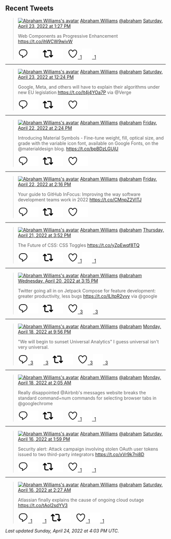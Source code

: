 ## Recent Tweets

> [![Abraham Williams's avatar](https://pbs.twimg.com/profile_images/897079141719195648/_mvh-QJH_mini.jpg)](https://twitter.com/abraham) [Abraham Williams](https://twitter.com/abraham) [@abraham](https://twitter.com/abraham) [Saturday, April 23, 2022 at 1:27 PM](https://twitter.com/abraham/status/1517857684552310784)
>
> Web Components as Progressive Enhancement https://t.co/ihWCW9wivW
>
> [![Reply](./images/reply_light.svg#gh-light-mode-only "Reply")](https://twitter.com/intent/tweet?in_reply_to=1517857684552310784#gh-light-mode-only)[![Reply](./images/reply.svg#gh-dark-mode-only "Reply")](https://twitter.com/intent/tweet?in_reply_to=1517857684552310784#gh-dark-mode-only)&emsp;[![Retweet](./images/retweet_light.svg#gh-light-mode-only "Retweet")](https://twitter.com/intent/retweet?tweet_id=1517857684552310784#gh-light-mode-only)[![Retweet](./images/retweet.svg#gh-dark-mode-only "Retweet")](https://twitter.com/intent/retweet?tweet_id=1517857684552310784#gh-dark-mode-only)&emsp;[![Like](./images/like_light.svg#gh-light-mode-only "Like")&ensp;1](https://twitter.com/intent/favorite?tweet_id=1517857684552310784#gh-light-mode-only)[![Like](./images/like.svg#gh-dark-mode-only "Like")&ensp;1](https://twitter.com/intent/favorite?tweet_id=1517857684552310784#gh-dark-mode-only)


---

> [![Abraham Williams's avatar](https://pbs.twimg.com/profile_images/897079141719195648/_mvh-QJH_mini.jpg)](https://twitter.com/abraham) [Abraham Williams](https://twitter.com/abraham) [@abraham](https://twitter.com/abraham) [Saturday, April 23, 2022 at 12:24 PM](https://twitter.com/abraham/status/1517841821782716417)
>
> Google, Meta, and others will have to explain their algorithms under new EU legislation  https://t.co/lt4j4YOa7P via @Verge
>
> [![Reply](./images/reply_light.svg#gh-light-mode-only "Reply")](https://twitter.com/intent/tweet?in_reply_to=1517841821782716417#gh-light-mode-only)[![Reply](./images/reply.svg#gh-dark-mode-only "Reply")](https://twitter.com/intent/tweet?in_reply_to=1517841821782716417#gh-dark-mode-only)&emsp;[![Retweet](./images/retweet_light.svg#gh-light-mode-only "Retweet")](https://twitter.com/intent/retweet?tweet_id=1517841821782716417#gh-light-mode-only)[![Retweet](./images/retweet.svg#gh-dark-mode-only "Retweet")](https://twitter.com/intent/retweet?tweet_id=1517841821782716417#gh-dark-mode-only)&emsp;[![Like](./images/like_light.svg#gh-light-mode-only "Like")](https://twitter.com/intent/favorite?tweet_id=1517841821782716417#gh-light-mode-only)[![Like](./images/like.svg#gh-dark-mode-only "Like")](https://twitter.com/intent/favorite?tweet_id=1517841821782716417#gh-dark-mode-only)


---

> [![Abraham Williams's avatar](https://pbs.twimg.com/profile_images/897079141719195648/_mvh-QJH_mini.jpg)](https://twitter.com/abraham) [Abraham Williams](https://twitter.com/abraham) [@abraham](https://twitter.com/abraham) [Friday, April 22, 2022 at 2:24 PM](https://twitter.com/abraham/status/1517509645962825731)
>
> Introducing Material Symbols - Fine-tune weight, fill, optical size, and grade with the variable icon font, available on Google Fonts, on the @materialdesign blog. https://t.co/bpBDzLGUjU
>
> [![Reply](./images/reply_light.svg#gh-light-mode-only "Reply")](https://twitter.com/intent/tweet?in_reply_to=1517509645962825731#gh-light-mode-only)[![Reply](./images/reply.svg#gh-dark-mode-only "Reply")](https://twitter.com/intent/tweet?in_reply_to=1517509645962825731#gh-dark-mode-only)&emsp;[![Retweet](./images/retweet_light.svg#gh-light-mode-only "Retweet")](https://twitter.com/intent/retweet?tweet_id=1517509645962825731#gh-light-mode-only)[![Retweet](./images/retweet.svg#gh-dark-mode-only "Retweet")](https://twitter.com/intent/retweet?tweet_id=1517509645962825731#gh-dark-mode-only)&emsp;[![Like](./images/like_light.svg#gh-light-mode-only "Like")](https://twitter.com/intent/favorite?tweet_id=1517509645962825731#gh-light-mode-only)[![Like](./images/like.svg#gh-dark-mode-only "Like")](https://twitter.com/intent/favorite?tweet_id=1517509645962825731#gh-dark-mode-only)


---

> [![Abraham Williams's avatar](https://pbs.twimg.com/profile_images/897079141719195648/_mvh-QJH_mini.jpg)](https://twitter.com/abraham) [Abraham Williams](https://twitter.com/abraham) [@abraham](https://twitter.com/abraham) [Friday, April 22, 2022 at 2:16 PM](https://twitter.com/abraham/status/1517507552266932225)
>
> Your guide to GitHub InFocus: Improving the way software development teams work in 2022 https://t.co/CMnpZ2VITJ
>
> [![Reply](./images/reply_light.svg#gh-light-mode-only "Reply")](https://twitter.com/intent/tweet?in_reply_to=1517507552266932225#gh-light-mode-only)[![Reply](./images/reply.svg#gh-dark-mode-only "Reply")](https://twitter.com/intent/tweet?in_reply_to=1517507552266932225#gh-dark-mode-only)&emsp;[![Retweet](./images/retweet_light.svg#gh-light-mode-only "Retweet")](https://twitter.com/intent/retweet?tweet_id=1517507552266932225#gh-light-mode-only)[![Retweet](./images/retweet.svg#gh-dark-mode-only "Retweet")](https://twitter.com/intent/retweet?tweet_id=1517507552266932225#gh-dark-mode-only)&emsp;[![Like](./images/like_light.svg#gh-light-mode-only "Like")](https://twitter.com/intent/favorite?tweet_id=1517507552266932225#gh-light-mode-only)[![Like](./images/like.svg#gh-dark-mode-only "Like")](https://twitter.com/intent/favorite?tweet_id=1517507552266932225#gh-dark-mode-only)


---

> [![Abraham Williams's avatar](https://pbs.twimg.com/profile_images/897079141719195648/_mvh-QJH_mini.jpg)](https://twitter.com/abraham) [Abraham Williams](https://twitter.com/abraham) [@abraham](https://twitter.com/abraham) [Thursday, April 21, 2022 at 3:52 PM](https://twitter.com/abraham/status/1517169388532776960)
>
> The Future of CSS: CSS Toggles https://t.co/yZpEwqf8TQ
>
> [![Reply](./images/reply_light.svg#gh-light-mode-only "Reply")](https://twitter.com/intent/tweet?in_reply_to=1517169388532776960#gh-light-mode-only)[![Reply](./images/reply.svg#gh-dark-mode-only "Reply")](https://twitter.com/intent/tweet?in_reply_to=1517169388532776960#gh-dark-mode-only)&emsp;[![Retweet](./images/retweet_light.svg#gh-light-mode-only "Retweet")](https://twitter.com/intent/retweet?tweet_id=1517169388532776960#gh-light-mode-only)[![Retweet](./images/retweet.svg#gh-dark-mode-only "Retweet")](https://twitter.com/intent/retweet?tweet_id=1517169388532776960#gh-dark-mode-only)&emsp;[![Like](./images/like_light.svg#gh-light-mode-only "Like")&ensp;1](https://twitter.com/intent/favorite?tweet_id=1517169388532776960#gh-light-mode-only)[![Like](./images/like.svg#gh-dark-mode-only "Like")&ensp;1](https://twitter.com/intent/favorite?tweet_id=1517169388532776960#gh-dark-mode-only)


---

> [![Abraham Williams's avatar](https://pbs.twimg.com/profile_images/897079141719195648/_mvh-QJH_mini.jpg)](https://twitter.com/abraham) [Abraham Williams](https://twitter.com/abraham) [@abraham](https://twitter.com/abraham) [Wednesday, April 20, 2022 at 3:15 PM](https://twitter.com/abraham/status/1516797790927704065)
>
> Twitter going all in on Jetpack Compose for feature development: greater productivity, less bugs https://t.co/lLltpR2vvy via @google
>
> [![Reply](./images/reply_light.svg#gh-light-mode-only "Reply")](https://twitter.com/intent/tweet?in_reply_to=1516797790927704065#gh-light-mode-only)[![Reply](./images/reply.svg#gh-dark-mode-only "Reply")](https://twitter.com/intent/tweet?in_reply_to=1516797790927704065#gh-dark-mode-only)&emsp;[![Retweet](./images/retweet_light.svg#gh-light-mode-only "Retweet")](https://twitter.com/intent/retweet?tweet_id=1516797790927704065#gh-light-mode-only)[![Retweet](./images/retweet.svg#gh-dark-mode-only "Retweet")](https://twitter.com/intent/retweet?tweet_id=1516797790927704065#gh-dark-mode-only)&emsp;[![Like](./images/like_light.svg#gh-light-mode-only "Like")&ensp;3](https://twitter.com/intent/favorite?tweet_id=1516797790927704065#gh-light-mode-only)[![Like](./images/like.svg#gh-dark-mode-only "Like")&ensp;3](https://twitter.com/intent/favorite?tweet_id=1516797790927704065#gh-dark-mode-only)


---

> [![Abraham Williams's avatar](https://pbs.twimg.com/profile_images/897079141719195648/_mvh-QJH_mini.jpg)](https://twitter.com/abraham) [Abraham Williams](https://twitter.com/abraham) [@abraham](https://twitter.com/abraham) [Monday, April 18, 2022 at 9:56 PM](https://twitter.com/abraham/status/1516173766119895052)
>
> "We will begin to sunset Universal Analytics" I guess universal isn't very universal.
>
> [![Reply](./images/reply_light.svg#gh-light-mode-only "Reply")&ensp;3](https://twitter.com/intent/tweet?in_reply_to=1516173766119895052#gh-light-mode-only)[![Reply](./images/reply.svg#gh-dark-mode-only "Reply")&ensp;3](https://twitter.com/intent/tweet?in_reply_to=1516173766119895052#gh-dark-mode-only)&emsp;[![Retweet](./images/retweet_light.svg#gh-light-mode-only "Retweet")](https://twitter.com/intent/retweet?tweet_id=1516173766119895052#gh-light-mode-only)[![Retweet](./images/retweet.svg#gh-dark-mode-only "Retweet")](https://twitter.com/intent/retweet?tweet_id=1516173766119895052#gh-dark-mode-only)&emsp;[![Like](./images/like_light.svg#gh-light-mode-only "Like")&ensp;3](https://twitter.com/intent/favorite?tweet_id=1516173766119895052#gh-light-mode-only)[![Like](./images/like.svg#gh-dark-mode-only "Like")&ensp;3](https://twitter.com/intent/favorite?tweet_id=1516173766119895052#gh-dark-mode-only)


---

> [![Abraham Williams's avatar](https://pbs.twimg.com/profile_images/897079141719195648/_mvh-QJH_mini.jpg)](https://twitter.com/abraham) [Abraham Williams](https://twitter.com/abraham) [@abraham](https://twitter.com/abraham) [Monday, April 18, 2022 at 2:05 AM](https://twitter.com/abraham/status/1515874093215715329)
>
> Really disappointed @Airbnb's messages website breaks the standard command+num commands for selecting browser tabs in @googlechrome
>
> [![Reply](./images/reply_light.svg#gh-light-mode-only "Reply")](https://twitter.com/intent/tweet?in_reply_to=1515874093215715329#gh-light-mode-only)[![Reply](./images/reply.svg#gh-dark-mode-only "Reply")](https://twitter.com/intent/tweet?in_reply_to=1515874093215715329#gh-dark-mode-only)&emsp;[![Retweet](./images/retweet_light.svg#gh-light-mode-only "Retweet")](https://twitter.com/intent/retweet?tweet_id=1515874093215715329#gh-light-mode-only)[![Retweet](./images/retweet.svg#gh-dark-mode-only "Retweet")](https://twitter.com/intent/retweet?tweet_id=1515874093215715329#gh-dark-mode-only)&emsp;[![Like](./images/like_light.svg#gh-light-mode-only "Like")&ensp;1](https://twitter.com/intent/favorite?tweet_id=1515874093215715329#gh-light-mode-only)[![Like](./images/like.svg#gh-dark-mode-only "Like")&ensp;1](https://twitter.com/intent/favorite?tweet_id=1515874093215715329#gh-dark-mode-only)


---

> [![Abraham Williams's avatar](https://pbs.twimg.com/profile_images/897079141719195648/_mvh-QJH_mini.jpg)](https://twitter.com/abraham) [Abraham Williams](https://twitter.com/abraham) [@abraham](https://twitter.com/abraham) [Saturday, April 16, 2022 at 1:59 PM](https://twitter.com/abraham/status/1515328975857405959)
>
> Security alert: Attack campaign involving stolen OAuth user tokens issued to two third-party integrators https://t.co/xVr9k7ni8D
>
> [![Reply](./images/reply_light.svg#gh-light-mode-only "Reply")](https://twitter.com/intent/tweet?in_reply_to=1515328975857405959#gh-light-mode-only)[![Reply](./images/reply.svg#gh-dark-mode-only "Reply")](https://twitter.com/intent/tweet?in_reply_to=1515328975857405959#gh-dark-mode-only)&emsp;[![Retweet](./images/retweet_light.svg#gh-light-mode-only "Retweet")](https://twitter.com/intent/retweet?tweet_id=1515328975857405959#gh-light-mode-only)[![Retweet](./images/retweet.svg#gh-dark-mode-only "Retweet")](https://twitter.com/intent/retweet?tweet_id=1515328975857405959#gh-dark-mode-only)&emsp;[![Like](./images/like_light.svg#gh-light-mode-only "Like")&ensp;1](https://twitter.com/intent/favorite?tweet_id=1515328975857405959#gh-light-mode-only)[![Like](./images/like.svg#gh-dark-mode-only "Like")&ensp;1](https://twitter.com/intent/favorite?tweet_id=1515328975857405959#gh-dark-mode-only)


---

> [![Abraham Williams's avatar](https://pbs.twimg.com/profile_images/897079141719195648/_mvh-QJH_mini.jpg)](https://twitter.com/abraham) [Abraham Williams](https://twitter.com/abraham) [@abraham](https://twitter.com/abraham) [Saturday, April 16, 2022 at 2:27 AM](https://twitter.com/abraham/status/1515154839038304260)
>
> Atlassian finally explains the cause of ongoing cloud outage https://t.co/tAol2sdYV3
>
> [![Reply](./images/reply_light.svg#gh-light-mode-only "Reply")&ensp;1](https://twitter.com/intent/tweet?in_reply_to=1515154839038304260#gh-light-mode-only)[![Reply](./images/reply.svg#gh-dark-mode-only "Reply")&ensp;1](https://twitter.com/intent/tweet?in_reply_to=1515154839038304260#gh-dark-mode-only)&emsp;[![Retweet](./images/retweet_light.svg#gh-light-mode-only "Retweet")](https://twitter.com/intent/retweet?tweet_id=1515154839038304260#gh-light-mode-only)[![Retweet](./images/retweet.svg#gh-dark-mode-only "Retweet")](https://twitter.com/intent/retweet?tweet_id=1515154839038304260#gh-dark-mode-only)&emsp;[![Like](./images/like_light.svg#gh-light-mode-only "Like")&ensp;1](https://twitter.com/intent/favorite?tweet_id=1515154839038304260#gh-light-mode-only)[![Like](./images/like.svg#gh-dark-mode-only "Like")&ensp;1](https://twitter.com/intent/favorite?tweet_id=1515154839038304260#gh-dark-mode-only)


_Last updated Sunday, April 24, 2022 at 4:03 PM UTC._
